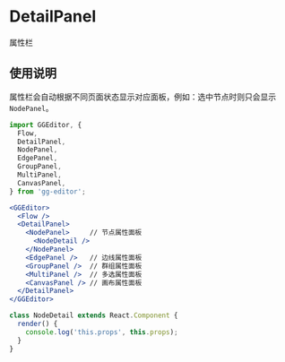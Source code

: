 # DetailPanel

属性栏

## 使用说明

属性栏会自动根据不同页面状态显示对应面板，例如：选中节点时则只会显示 `NodePanel`。

```jsx
import GGEditor, {
  Flow,
  DetailPanel,
  NodePanel,
  EdgePanel,
  GroupPanel,
  MultiPanel,
  CanvasPanel,
} from 'gg-editor';

<GGEditor>
  <Flow />
  <DetailPanel>
    <NodePanel>     // 节点属性面板
      <NodeDetail />
    </NodePanel>
    <EdgePanel />   // 边线属性面板
    <GroupPanel />  // 群组属性面板
    <MultiPanel />  // 多选属性面板
    <CanvasPanel /> // 画布属性面板
  </DetailPanel>
</GGEditor>
```

```jsx
class NodeDetail extends React.Component {
  render() {
    console.log('this.props', this.props);
  }
}
```
